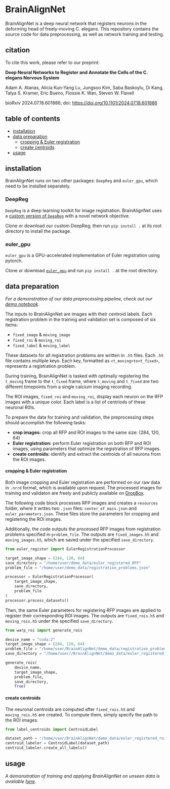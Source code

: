 # BrainAlignNet
BrainAlignNet is a deep neural network that registers neurons in the deforming head of freely-moving C. elegans. This repository contains the source code for data preprocessing, as well as network training and testing.

## citation
To cite this work, please refer to our preprint:

**Deep Neural Networks to Register and Annotate the Cells of the C. elegans Nervous System**

Adam A. Atanas, Alicia Kun-Yang Lu, Jungsoo Kim, Saba Baskoylu, Di Kang, Talya S. Kramer, Eric Bueno, Flossie K. Wan, Steven W. Flavell

bioRxiv 2024.07.18.601886; doi: https://doi.org/10.1101/2024.07.18.601886

## table of contents
- [installation](#installation)
- [data preparation](#data-preparation)
    - [cropping & Euler registration](#cropping--euler-registration)
    - [create centroids](#create-centroids)
- [usage](#usage)

## installation
BrainAlignNet runs on two other packages: `DeepReg` and `euler_gpu`, which need to be installed separately.

### DeepReg

`DeepReg` is a deep learning toolkit for image registration. BrainAlignNet uses a [custom version of `DeepReg`](https://github.com/flavell-lab/DeepReg) with a novel network objective.

Clone or download our custom DeepReg; then run `pip install .` at its root directory to install the package.

### euler_gpu

`euler_gpu` is a GPU-accelerated implementation of Euler registration using pytorch.

Clone or download [`euler_gpu`](https://github.com/flavell-lab/euler_gpu) and run `pip install .` at the root directory.

## data preparation

*For a demonstration of our data preprocessing pipeline, check out our [demo notebook](https://github.com/flavell-lab/BrainAlignNet/blob/main/demo_notebook/demo_pipeline.ipynb).*


The inputs to BrainAlignNet are images with their centroid labels. Each registration problem in the training and validation set is composed of six items:
* `fixed_image` & `moving_image`
* `fixed_roi` & `moving_roi`
* `fixed_label` & `moving_label`

These datasets for all registration problems are written in `.h5` files. Each `.h5` file contains multiple keys. Each key, formatted as `<t_moving>to<t_fixed>`, represents a registration problem.

During training, BrainAlignNet is tasked with optimally registering the `t_moving` frame to the `t_fixed` frame, where `t_moving` and `t_fixed` are two different timepoints from a single calcium imaging recording.

The ROI images, `fixed_roi` and `moving_roi`, display each neuron on the RFP images with a unique color. Each label is a list of centriods of these neuronal R0Is.

To prepare the data for training and validation, the preprocessing steps should accomplish the following tasks:

* **crop images:** crop all RFP and ROI images to the same size: (284, 120, 64)
* **Euler registration:** perform Euler registration on both RFP and ROI images, using parameters that optimize the registration of RFP images.
* **create centroids:** identify and extract the centroids of all neurons from the ROI images.

#### cropping & Euler registration
Both image cropping and Euler registration are performed on our raw data in `.nrrd` format, which is available upon request. The processed images for training and validaton are freely and publicly available on [DropBox](https://www.dropbox.com/scl/fo/ealblchspq427pfmhtg7h/ANRojNDjEY018KFywtEZ8-k/BrainAlignNet?dl=0&rlkey=1e6tseyuwd04rbj7wmn2n6ij7&subfolder_nav_tracking=1).

The following code block processes RFP images and creates a  `resources` folder, where it writes two `.json` files: `center_of_mass.json` and `euler_parameters.json`. These files store the parameters for cropping and registering the ROI images.

Additionally, the code outputs the processed RFP images from registration problems specified in `problem_file`. The outputs are `fixed_images.h5` and `moving_images.h5`, which are saved under the specified `save_directory`.

```python
from euler_register import EulerRegistrationProcessor

target_image_shape = (284, 120, 64)
save_directory = "/home/user/demo_data/euler_registered_RFP"
problem_file = "/home/user/demo_data/registration_problems.json"

processor = EulerRegistrationProcessor(
    target_image_shape,
    save_directory,
    problem_file
)
processor.process_datasets()
```
Then, the same Euler parameters for registering RFP images are applied to register their corresponding ROI images. The outputs are `fixed_rois.h5` and `moving_rois.h5` under the specified `save_directory`.

```python
from warp_roi import generate_rois

device_name = "cuda:2"
target_image_shape = (284, 120, 64)
problem_file = "/home/user/BrainAlignNet/demo_data/registration_problems_roi.json"
save_directory = "/home/user//BrainAlignNet/demo_data/euler_registered_roi"

generate_rois(
    device_name,
    target_image_shape,
    problem_file,
    save_directory,
    True)
```
#### create centroids

The neuronal centroids are computed after `fixed_rois.h5` and `moving_rois.h5` are created. To compute them, simply specify the path to the ROI images.

```python
from label_centroids import CentroidLabel

dataset_path = "/home/user/BrainAlignNet/demo_data/euler_registered_roi"
centroid_labeler = CentroidLabel(dataset_path)
centroid_labeler.create_all_labels()
```

## usage

*A demonstration of training and applying BrainAlignNet on unseen data is available [here](https://github.com/flavell-lab/BrainAlignNet/blob/main/demo_notebook/demo_network.ipynb)*.

